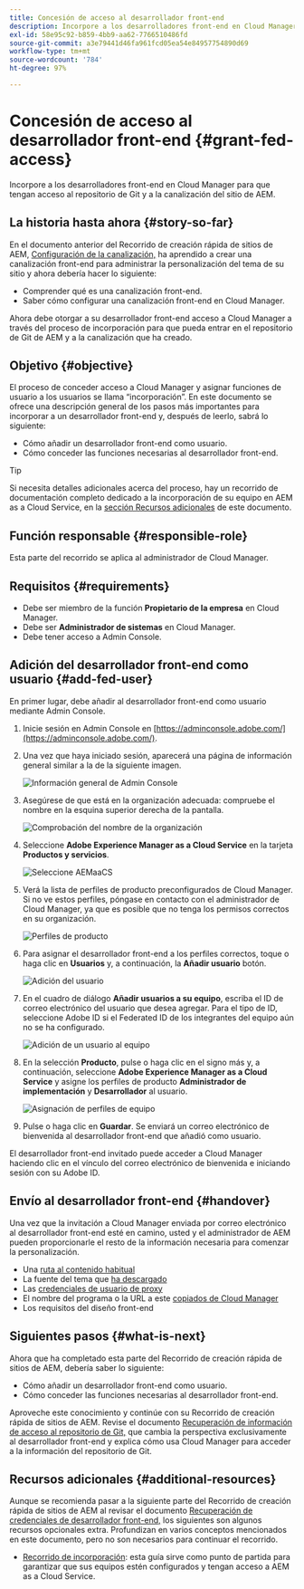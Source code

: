 ```yaml
---
title: Concesión de acceso al desarrollador front-end
description: Incorpore a los desarrolladores front-end en Cloud Manager para que tengan acceso al repositorio de Git y a la canalización del sitio de AEM.
exl-id: 58e95c92-b859-4bb9-aa62-7766510486fd
source-git-commit: a3e79441d46fa961fcd05ea54e84957754890d69
workflow-type: tm+mt
source-wordcount: '784'
ht-degree: 97%

---
```


# Concesión de acceso al desarrollador front-end {#grant-fed-access}

Incorpore a los desarrolladores front-end en Cloud Manager para que tengan acceso al repositorio de Git y a la canalización del sitio de AEM.

## La historia hasta ahora {#story-so-far}

En el documento anterior del Recorrido de creación rápida de sitios de AEM, [Configuración de la canalización,](pipeline-setup.md) ha aprendido a crear una canalización front-end para administrar la personalización del tema de su sitio y ahora debería hacer lo siguiente:

* Comprender qué es una canalización front-end.
* Saber cómo configurar una canalización front-end en Cloud Manager.

Ahora debe otorgar a su desarrollador front-end acceso a Cloud Manager a través del proceso de incorporación para que pueda entrar en el repositorio de Git de AEM y a la canalización que ha creado.

## Objetivo {#objective}

El proceso de conceder acceso a Cloud Manager y asignar funciones de usuario a los usuarios se llama “incorporación”. En este documento se ofrece una descripción general de los pasos más importantes para incorporar a un desarrollador front-end y, después de leerlo, sabrá lo siguiente:

* Cómo añadir un desarrollador front-end como usuario.
* Cómo conceder las funciones necesarias al desarrollador front-end.

>[!TIP]
>
>Si necesita detalles adicionales acerca del proceso, hay un recorrido de documentación completo dedicado a la incorporación de su equipo en AEM as a Cloud Service, en la [sección Recursos adicionales](#additional-resources) de este documento.

## Función responsable {#responsible-role}

Esta parte del recorrido se aplica al administrador de Cloud Manager.

## Requisitos  {#requirements}

* Debe ser miembro de la función **Propietario de la empresa** en Cloud Manager.
* Debe ser **Administrador de sistemas** en Cloud Manager.
* Debe tener acceso a Admin Console.

## Adición del desarrollador front-end como usuario {#add-fed-user}

En primer lugar, debe añadir al desarrollador front-end como usuario mediante Admin Console.

1. Inicie sesión en Admin Console en [https://adminconsole.adobe.com/](https://adminconsole.adobe.com/).

1. Una vez que haya iniciado sesión, aparecerá una página de información general similar a la de la siguiente imagen.

   ![Información general de Admin Console](assets/admin-console.png)

1. Asegúrese de que está en la organización adecuada: compruebe el nombre en la esquina superior derecha de la pantalla.

   ![Comprobación del nombre de la organización](assets/correct-org.png)

1. Seleccione **Adobe Experience Manager as a Cloud Service** en la tarjeta **Productos y servicios**.

   ![Seleccione AEMaaCS](assets/select-aemaacs.png)

1. Verá la lista de perfiles de producto preconfigurados de Cloud Manager. Si no ve estos perfiles, póngase en contacto con el administrador de Cloud Manager, ya que es posible que no tenga los permisos correctos en su organización.

   ![Perfiles de producto](assets/product-profiles.png)

1. Para asignar el desarrollador front-end a los perfiles correctos, toque o haga clic en **Usuarios** y, a continuación, la **Añadir usuario** botón.

   ![Adición del usuario](assets/add-user.png)

1. En el cuadro de diálogo **Añadir usuarios a su equipo**, escriba el ID de correo electrónico del usuario que desea agregar. Para el tipo de ID, seleccione Adobe ID si el Federated ID de los integrantes del equipo aún no se ha configurado.

   ![Adición de un usuario al equipo](assets/add-to-team.png)

1. En la selección **Producto**, pulse o haga clic en el signo más y, a continuación, seleccione **Adobe Experience Manager as a Cloud Service** y asigne los perfiles de producto **Administrador de implementación** y **Desarrollador** al usuario.

   ![Asignación de perfiles de equipo](assets/assign-team.png)

1. Pulse o haga clic en **Guardar**. Se enviará un correo electrónico de bienvenida al desarrollador front-end que añadió como usuario.

El desarrollador front-end invitado puede acceder a Cloud Manager haciendo clic en el vínculo del correo electrónico de bienvenida e iniciando sesión con su Adobe ID.

## Envío al desarrollador front-end {#handover}

Una vez que la invitación a Cloud Manager enviada por correo electrónico al desarrollador front-end esté en camino, usted y el administrador de AEM pueden proporcionarle el resto de la información necesaria para comenzar la personalización.

* Una [ruta al contenido habitual](#example-page)
* La fuente del tema que [ha descargado](#download-theme)
* Las [credenciales de usuario de proxy](#proxy-user)
* El nombre del programa o la URL a este [copiados de Cloud Manager](pipeline-setup.md#login)
* Los requisitos del diseño front-end

## Siguientes pasos {#what-is-next}

Ahora que ha completado esta parte del Recorrido de creación rápida de sitios de AEM, debería saber lo siguiente:

* Cómo añadir un desarrollador front-end como usuario.
* Cómo conceder las funciones necesarias al desarrollador front-end.

Aproveche este conocimiento y continúe con su Recorrido de creación rápida de sitios de AEM. Revise el documento [Recuperación de información de acceso al repositorio de Git,](retrieve-access.md) que cambia la perspectiva exclusivamente al desarrollador front-end y explica cómo usa Cloud Manager para acceder a la información del repositorio de Git.

## Recursos adicionales {#additional-resources}

Aunque se recomienda pasar a la siguiente parte del Recorrido de creación rápida de sitios de AEM al revisar el documento [Recuperación de credenciales de desarrollador front-end,](retrieve-access.md) los siguientes son algunos recursos opcionales extra. Profundizan en varios conceptos mencionados en este documento, pero no son necesarios para continuar el recorrido.

* [Recorrido de incorporación](/help/journey-onboarding/overview.md): esta guía sirve como punto de partida para garantizar que sus equipos estén configurados y tengan acceso a AEM as a Cloud Service.
